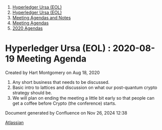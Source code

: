 1. [Hyperledger Ursa (EOL)](index.html)
2. [Hyperledger Ursa (EOL)](19595269.html)
3. [Meeting Agendas and Notes](Meeting-Agendas-and-Notes_19603313.html)
4. [Meeting Agendas](Meeting-Agendas_19603319.html)
5. [2020 Agendas](2020-Agendas_19611908.html)

# Hyperledger Ursa (EOL) : 2020-08-19 Meeting Agenda

Created by Hart Montgomery on Aug 18, 2020

1. Any short business that needs to be discussed.
2. Basic intro to lattices and discussion on what our post-quantum crypto strategy should be.
3. We will plan on ending the meeting a little bit early so that people can get a coffee before Crypto (the conference) starts.

Document generated by Confluence on Nov 26, 2024 12:38

[Atlassian](http://www.atlassian.com/)
